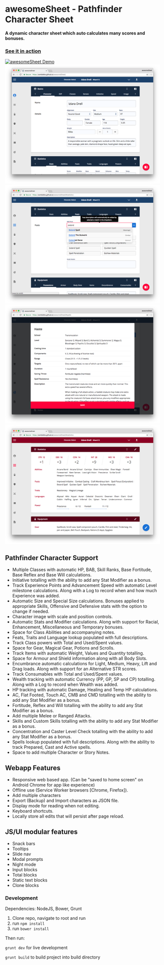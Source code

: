 # awesomeSheet - Pathfinder Character Sheet
**A dynamic character sheet which auto calculates many scores and bonuses.**
### [See it in action](https://zombiefox.github.io/awesomeSheet/)

[![awesomeSheet Demo](screenshots/demo.gif)](https://zombiefox.github.io/awesomeSheet/)
![alt Screenshot 1](screenshots/screenshot-001.png)
![alt Screenshot 2](screenshots/screenshot-002.png)
![alt Screenshot 3](screenshots/screenshot-003.png)
![alt Screenshot 4](screenshots/screenshot-004.png)

## Pathfinder Character Support
- Multiple Classes with automatic HP, BAB, Skill Ranks, Base Fortitude, Base Reflex and Base Will calculations.
- Initiative totalling with the ability to add any Stat Modifier as a bonus.
- Track Experience Points and Advancement Speed with automatic Level milestone calculations. Along with a Log to record when and how much Experience was added.
- Automatic Size and Special Size calculations. Bonuses applied to appropriate Skills, Offensive and Defensive stats with the option to change if needed.
- Character image with scale and position controls.
- Automatic Stats and Modifier calculations. Along with support for Racial, Enhancement, Miscellaneous and Temporary bonuses.
- Space for Class Abilities and accompanying notes.
- Feats, Traits and Language lookup populated with full descriptions.
- Track Class powers with Total and Used/Spent values.
- Space for Gear, Magical Gear, Potions and Scrolls.
- Track Items with automatic Weight, Values and Quantity totalling.
- Space for Armour and Shield information along with all Body Slots.
- Encumbrance automatic calculations for Light, Medium, Heavy, Lift and Drag loads. Along with support for an Alternative STR scores.
- Track Consumables with Total and Used/Spent values.
- Wealth tracking with automatic Currency (PP, GP, SP and CP) totalling. Along with a Log to record when Wealth was added.
- HP tracking with automatic Damage, Healing and Temp HP calculations.
- AC, Flat Footed, Touch AC, CMB and CMD totalling with the ability to add any Stat Modifier as a bonus.
- Fortitude, Reflex and Will totalling with the ability to add any Stat Modifier as a bonus.
- Add multiple Melee or Ranged Attacks.
- Skills and Custom Skills totalling with the ability to add any Stat Modifier as a bonus.
- Concentration and Caster Level Check totalling with the ability to add any Stat Modifier as a bonus.
- Spells lookup populated with full descriptions. Along with the ability to track Prepared, Cast and Active spells.
- Space to add multiple Character or Story Notes.

## Webapp Features

- Responsive web based app. (Can be "saved to home screen" on Android Chrome for app like experience)
- Offline use (Service Worker browsers [Chrome, Firefox]).
- Add multiple characters
- Export (Backup) and Import characters as JSON file.
- Display mode for reading when not editing.
- Keyboard shortcuts.
- Locally store all edits that will persist after page reload.

## JS/UI modular features
- Snack bars
- Tooltips
- Slide nav
- Modal prompts
- Night mode
- Input blocks
- Total blocks
- Static text blocks
- Clone blocks

### Development

Dependencies:
NodeJS, Bower, Grunt

1. Clone repo, navigate to root and run
2. run `npm install`
3. run `bower install`

Then run:

`grunt dev` for live development

`grunt build` to build project into build directory 
